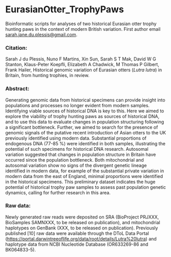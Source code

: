 # EurasianOtter_TrophyPaws

Bioinformatic scripts for analyses of two historical Eurasian otter trophy hunting paws in the context of modern British variation. 
First author email <sarah.jane.du.plessis@gmail.com>.

### Citation:
Sarah J du Plessis, Nuno F Martins, Xin Sun, Sarah S T Mak, David W G Stanton, Klaus-Peter Koepfli, Elizabeth A Chadwick, M Thomas P Gilbert, Frank Hailer, Historical genomic variation of Eurasian otters (*Lutra lutra*) in Britain, from hunting trophies, in review.

### Abstract:
Generating genomic data from historical specimens can provide insight into populations and processes no longer evident from modern samples. Identifying viable sources of historical DNA is key to this. Here we aimed to explore the viability of trophy hunting paws as sources of historical DNA, and to use this data to evaluate changes in population structuring following a significant bottleneck. Further, we aimed to search for the presence of genomic signals of the putative recent introduction of Asian otters to the UK previously identified using modern data. Substantial proportions of endogenous DNA (77-85 %) were identified in both samples, illustrating the potential of such specimens for historical DNA research. Autosomal variation suggested that changes in population structure in Britain have occurred since the population bottleneck. Both mitochondrial and autosomal variation show no signs of the divergent genetic lineage identified in modern data, for example of the substantial private variation in modern data from the east of England, minimal proportions were identified in the historical specimens. This preliminary dataset indicates the huge potential of historical trophy paw samples to assess past population genetic dynamics, calling for further research in this area.

### Raw data:
Newly generated raw reads were deposited on SRA (BioProject PRJXXX, BioSamples SAMNXXX, to be released on publication), and mitochondrial haplotypes on GenBank (XXX, to be released on publication). Previously published [10] raw data were available through the DToL Data Portal (https://portal.darwintreeoflife.org/data/root/details/Lutra%20lutra) and haplotype data from NCBI Nucleotide Database (OR633269-86 and BK064833-5). 

